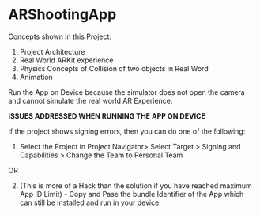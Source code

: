 # ARShootingApp
Concepts shown in this Project:

1. Project Architecture
2. Real World ARKit experience 
3. Physics Concepts of Collision of two objects in Real Word
4. Animation 

Run the App on Device because the simulator does not open the camera and cannot simulate the real world AR Experience.


**ISSUES ADDRESSED WHEN RUNNING THE APP ON DEVICE**

If the project shows signing errors, then you can do one of the following:

1. Select the Project in Project Navigator> Select Target > Signing and Capabilities > Change the Team to Personal Team

OR

2. (This is more of a Hack than the solution if you have reached maximum App ID Limit) - Copy and Pase the bundle Identifier of the App which can still be installed and run in your device

